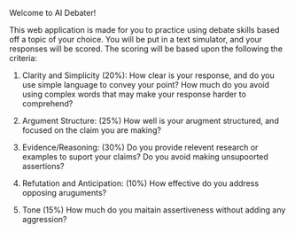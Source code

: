 Welcome to AI Debater!

This web application is made for you to practice using debate skills based off a topic of your choice.
You will be put in a text simulator, and your responses will be scored. The scoring will be based 
upon the following the criteria:

1. Clarity and Simplicity (20%):
    How clear is your response, and do you use simple language to convey your point?
    How much do you avoid using complex words that may make your response harder to comprehend?

2. Argument Structure: (25%)
    How well is your arugment structured, and focused on the claim you are making?

3. Evidence/Reasoning: (30%)
    Do you provide relevent research or examples to suport your claims?
    Do you avoid making unsupoorted assertions?

4. Refutation and Anticipation: (10%)
    How effective do you address opposing aruguments?
    
5. Tone (15%)
    How much do you maitain assertiveness without adding any aggression?
